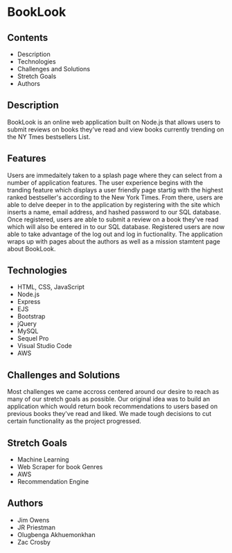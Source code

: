 # BookLook

## Contents
* Description
* Technologies
* Challenges and Solutions
* Stretch Goals
* Authors

## Description
BookLook is an online web application built on Node.js that allows users to submit reviews on books they've read and view books currently trending on the NY Tmes bestsellers List. 

## Features
Users are immedaitely taken to a splash page where they can select from a number of application features. The user experience begins with the tranding feature which displays a user friendly page startig with the highest ranked bestseller's according to the New York Times.
From there, users are able to delve deeper in to the application by registering with the site which inserts a name, email address, and hashed password to our SQL database.
Once registered, users are able to submit a review on a book they've read which will also be entered in to our SQL database. Registered users are now able to take advantage of the log out and log in fuctionality.
The application wraps up with pages about the authors as well as a mission stamtent page about BookLook.

## Technologies
* HTML, CSS, JavaScript
* Node.js
* Express
* EJS
* Bootstrap
* jQuery
* MySQL
* Sequel Pro
* Visual Studio Code
* AWS

## Challenges and Solutions
Most challenges we came accross centered around our desire to reach as many of our stretch goals as possible. Our original idea was to build an application which would return book recommendations to users based on previous books they've read and liked. We made tough decisions to cut certain functionality as the project progressed.

## Stretch Goals
* Machine Learning
* Web Scraper for book Genres
* AWS
* Recommendation Engine

## Authors
* Jim Owens
* JR Priestman
* Olugbenga Akhuemonkhan
* Zac Crosby
